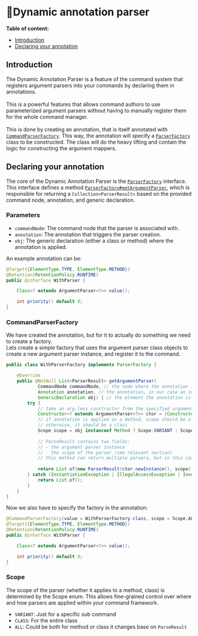 # 🔄Dynamic annotation parser

**Table of content:**
- [Introduction](#introduction)
- [Declaring your annotation](#declaring-your-annotation)

## Introduction
The Dynamic Annotation Parser is a feature of the command system that registers argument parsers into your commands by declaring them in annotations. \
\
This is a powerful features that allows command authors to use parameterized argument parsers without having to manually register them for the whole command manager. \
\
This is done by creating an annotation, that is itself annotated with [`CommandParserFactory`](https://cocoa-beans.apartium.net/%version%/commands/net/apartium/cocoabeans/commands/parsers/CommandParserFactory.html). This way, the annotation will specify a [`ParserFactory`](https://cocoa-beans.apartium.net/%version%/commands/net/apartium/cocoabeans/commands/parsers/ParserFactory.html) class to be constructed. The class will do the heavy lifting and contain the logic for constructing the argument mappers. 

## Declaring your annotation

The core of the Dynamic Annotation Parser is the [`ParserFactory`](https://cocoa-beans.apartium.net/%version%/commands/net/apartium/cocoabeans/commands/parsers/ParserFactory.html) interface. This interface defines a method [`ParserFactory#getArgumentParser`](https://cocoa-beans.apartium.net/%version%/commands/net/apartium/cocoabeans/commands/parsers/ParserFactory.html), which is responsible for returning a `Collection<ParserResult>` based on the provided command node, annotation, and generic declaration.
### Parameters
 - `commandNode`: The command node that the parser is associated with.
 - `annotation`: The annotation that triggers the parser creation.
 - `obj`: The generic declaration (either a class or method) where the annotation is applied.

An example annotation can be:
```java
@Target({ElementType.TYPE, ElementType.METHOD})
@Retention(RetentionPolicy.RUNTIME)
public @interface WithParser {

    Class<? extends ArgumentParser<?>> value();

    int priority() default 0;
}
```

### CommandParserFactory
We have created the annotation, but for it to actually do something we need to create a factory. 
\
Lets create a simple factory that uses the argument parser class objects to create a new argument parser instance, and register it to the command.

```java
public class WithParserFactory implements ParserFactory {

    @Override
    public @NotNull List<ParserResult> getArgumentParser(
            CommandNode commandNode, // the node where the annotation is declared
            Annotation annotation, // the annotation, in our case an instance of WithParser
            GenericDeclaration obj) { // the element the annotation is applied to, either class or a method
        try {
            // take an arg-less constructor from the specified argument parser
            Constructor<? extends ArgumentParser<?>> ctor = (Constructor<? extends ArgumentParser<?>>[]) withParser.value().getDeclaredConstructor();
            // if annotation is applied on a method, scope should be a variant
            // otherwise, it should be a class
            Scope scope = obj instanceof Method ? Scope.VARIANT : Scope.CLASS;
            
            // ParseResult contains two fields:
            // - the argument parser instance
            // - the scope of the parser (see relevant section)
            // this method can return multiple parsers, but in this case we only return one
            
            return List.of(new ParserResult(ctor.newInstance(), scope));
        } catch (InstantiationException | IllegalAccessException | InvocationTargetException e) {
            return List.of();
        }
    }
}

```

Now we also have to specify the factory in the annotation:
```java
@CommandParserFactory(value = WithParserFactory.class, scope = Scope.ALL) // <-- This is the factory we just created
@Target({ElementType.TYPE, ElementType.METHOD})
@Retention(RetentionPolicy.RUNTIME)
public @interface WithParser {

    Class<? extends ArgumentParser<?>> value();

    int priority() default 0;
}
```

### Scope
The scope of the parser (whether it applies to a method, class) is determined by the Scope enum. This allows fine-grained control over where and how parsers are applied within your command framework.
 - `VARIANT`: Just for a specific sub command
 - `CLASS`: For the entire class
 - `ALL`: Could be both for method or class it changes base on `ParseResult`
